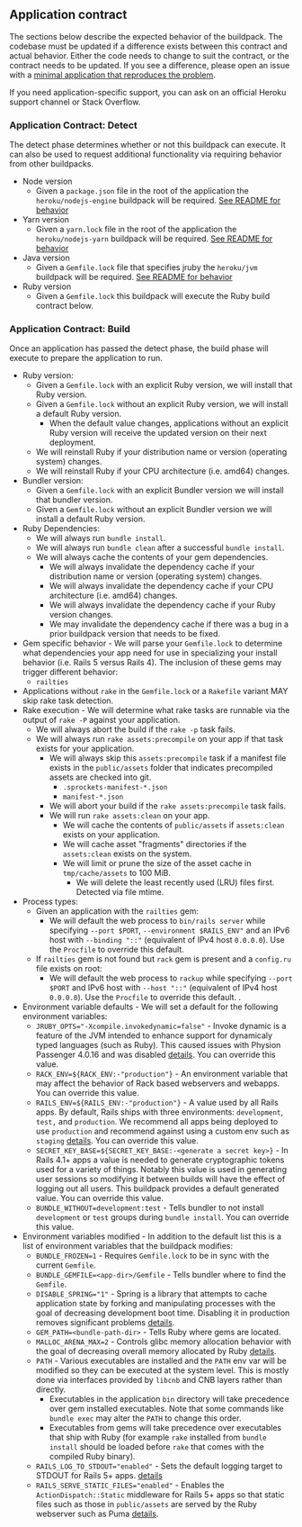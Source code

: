 ## Application contract

The sections below describe the expected behavior of the buildpack. The codebase must be updated if a difference exists between this contract and actual behavior. Either the code needs to change to suit the contract, or the contract needs to be updated. If you see a difference, please open an issue with a [minimal application that reproduces the problem](https://www.codetriage.com/example_app).

If you need application-specific support, you can ask on an official Heroku support channel or Stack Overflow.

### Application Contract: Detect

The detect phase determines whether or not this buildpack can execute. It can also be used to request additional functionality via requiring behavior from other buildpacks.

- Node version
  - Given a `package.json` file in the root of the application the `heroku/nodejs-engine` buildpack will be required. [See README for behavior](https://github.com/heroku/buildpacks-nodejs/tree/main/buildpacks/nodejs-engine)
- Yarn version
  - Given a `yarn.lock` file in the root of the application the `heroku/nodejs-yarn` buildpack will be required. [See README for behavior](https://github.com/heroku/buildpacks-nodejs/tree/main/buildpacks/nodejs-yarn)
- Java version
  - Given a `Gemfile.lock` file that specifies jruby the `heroku/jvm` buildpack will be required. [See README for behavior](https://github.com/heroku/buildpacks-jvm/)
- Ruby version
  - Given a `Gemfile.lock` this buildpack will execute the Ruby build contract below.

### Application Contract: Build

Once an application has passed the detect phase, the build phase will execute to prepare the application to run.

- Ruby version:
  - Given a `Gemfile.lock` with an explicit Ruby version, we will install that Ruby version.
  - Given a `Gemfile.lock` without an explicit Ruby version, we will install a default Ruby version.
    - When the default value changes, applications without an explicit Ruby version will receive the updated version on their next deployment.
  - We will reinstall Ruby if your distribution name or version (operating system) changes.
  - We will reinstall Ruby if your CPU architecture (i.e. amd64) changes.
- Bundler version:
  - Given a `Gemfile.lock` with an explicit Bundler version we will install that bundler version.
  - Given a `Gemfile.lock` without an explicit Bundler version we will install a default Ruby version.
- Ruby Dependencies:
  - We will always run `bundle install`.
  - We will always run `bundle clean` after a successful `bundle install`.
  - We will always cache the contents of your gem dependencies.
      - We will always invalidate the dependency cache if your distribution name or version (operating system) changes.
      - We will always invalidate the dependency cache if your CPU architecture (i.e. amd64) changes.
      - We will always invalidate the dependency cache if your Ruby version changes.
      - We may invalidate the dependency cache if there was a bug in a prior buildpack version that needs to be fixed.
- Gem specific behavior - We will parse your `Gemfile.lock` to determine what dependencies your app need for use in specializing your install behavior (i.e. Rails 5 versus Rails 4). The inclusion of these gems may trigger different behavior:
  - `railties`
- Applications without `rake` in the `Gemfile.lock` or a `Rakefile` variant MAY skip rake task detection.
- Rake execution - We will determine what rake tasks are runnable via the output of `rake -P` against your application.
  - We will always abort the build if the `rake -p` task fails.
  - We will always run `rake assets:precompile` on your app if that task exists for your application.
    - We will always skip this `assets:precompile` task if a manifest file exists in the `public/assets` folder that indicates precompiled assets are checked into git.
      - `.sprockets-manifest-*.json`
      - `manifest-*.json`
    - We will abort your build if the `rake assets:precompile` task fails.
    - We will run `rake assets:clean` on your app.
      - We will cache the contents of `public/assets` if `assets:clean` exists on your application.
      - We will cache asset "fragments" directories if the `assets:clean` exists on the system.
      - We will limit or prune the size of the asset cache in `tmp/cache/assets` to 100 MiB.
        - We will delete the least recently used (LRU) files first. Detected via file mtime.
- Process types:
  - Given an application with the `railties` gem:
    - We will default the web process to `bin/rails server` while specifying `--port $PORT`, `--environment $RAILS_ENV"` and an IPv6 host with `--binding "::"` (equivalent of IPv4 host `0.0.0.0`). Use the `Procfile` to override this default.
  - If `railties` gem is not found but `rack` gem is present and a `config.ru` file exists on root:
    - We will default the web process to `rackup` while specifying `--port $PORT` and IPv6 host with `--host "::"` (equivalent of IPv4 host `0.0.0.0`). Use the `Procfile` to override this default. .
- Environment variable defaults - We will set a default for the following environment variables:
  - `JRUBY_OPTS="-Xcompile.invokedynamic=false"` - Invoke dynamic is a feature of the JVM intended to enhance support for dynamicaly typed languages (such as Ruby). This caused issues with Physion Passenger 4.0.16 and was disabled [details](https://github.com/heroku/heroku-buildpack-ruby/issues/145). You can override this value.
  - `RACK_ENV=${RACK_ENV:-"production"}` - An environment variable that may affect the behavior of Rack based webservers and webapps. You can override this value.
  - `RAILS_ENV=${RAILS_ENV:-"production"}` - A value used by all Rails apps. By default, Rails ships with three environments: `development`, `test,` and `production`. We recommend all apps being deployed to use `production` and recommend against using a custom env such as `staging` [details](https://devcenter.heroku.com/articles/deploying-to-a-custom-rails-environment). You can override this value.
  - `SECRET_KEY_BASE=${SECRET_KEY_BASE:-<generate a secret key>}` - In Rails 4.1+ apps a value is needed to generate cryptographic tokens used for a variety of things. Notably this value is used in generating user sessions so modifying it between builds will have the effect of logging out all users. This buildpack provides a default generated value. You can override this value.
  - `BUNDLE_WITHOUT=development:test` - Tells bundler to not install `development` or `test` groups during `bundle install`. You can override this value.
- Environment variables modified - In addition to the default list this is a list of environment variables that the buildpack modifies:
  - `BUNDLE_FROZEN=1` - Requires `Gemfile.lock` to be in sync with the current `Gemfile`.
  - `BUNDLE_GEMFILE=<app-dir>/Gemfile` - Tells bundler where to find the `Gemfile`.
  - `DISABLE_SPRING="1"` - Spring is a library that attempts to cache application state by forking and manipulating processes with the goal of decreasing development boot time. Disabling it in production removes significant problems [details](https://devcenter.heroku.com/changelog-items/1826).
  - `GEM_PATH=<bundle-path-dir>` - Tells Ruby where gems are located.
  - `MALLOC_ARENA_MAX=2` - Controls glibc memory allocation behavior with the goal of decreasing overall memory allocated by Ruby [details](https://devcenter.heroku.com/changelog-items/1683).
  - `PATH` - Various executables are installed and the `PATH` env var will be modified so they can be executed at the system level. This is mostly done via interfaces provided by `libcnb` and CNB layers rather than directly.
    - Executables in the application `bin` directory will take precedence over gem installed executables. Note that some commands like `bundle exec` may alter the `PATH` to change this order.
    - Executables from gems will take precedence over executables that ship with Ruby (for example `rake` installed from `bundle install` should be loaded before `rake` that comes with the compiled Ruby binary).
  - `RAILS_LOG_TO_STDOUT="enabled"` - Sets the default logging target to STDOUT for Rails 5+ apps. [details](https://blog.heroku.com/container_ready_rails_5)
  - `RAILS_SERVE_STATIC_FILES="enabled"` - Enables the `ActionDispatch::Static` middleware for Rails 5+ apps so that static files such as those in `public/assets` are served by the Ruby webserver such as Puma [details](https://blog.heroku.com/container_ready_rails_5).
